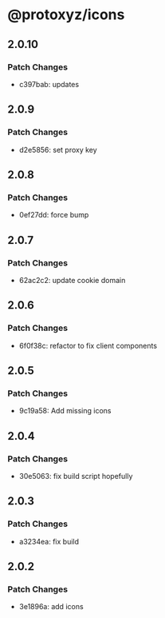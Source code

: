 # @protoxyz/icons

## 2.0.10

### Patch Changes

- c397bab: updates

## 2.0.9

### Patch Changes

- d2e5856: set proxy key

## 2.0.8

### Patch Changes

- 0ef27dd: force bump

## 2.0.7

### Patch Changes

- 62ac2c2: update cookie domain

## 2.0.6

### Patch Changes

- 6f0f38c: refactor to fix client components

## 2.0.5

### Patch Changes

- 9c19a58: Add missing icons

## 2.0.4

### Patch Changes

- 30e5063: fix build script hopefully

## 2.0.3

### Patch Changes

- a3234ea: fix build

## 2.0.2

### Patch Changes

- 3e1896a: add icons
